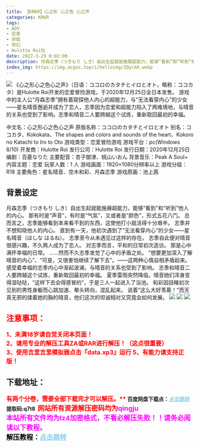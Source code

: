 ```yaml
---
title: 【KRKR】心之形 心之色 心之声
categories: KRKR
tags:
- ADV
- 恋爱
- 异能
- 奇幻
- Hulotte Roi社
date: 2022-3-29 0:02:00
description: 月森志季（つきもり しき）自出生起就能施展超能力，能够“看到”和“听到”他人的内心。那有时是“声音”，有时是“气氛”，又或者是“颜色”，形式五花八门。总而言之，志季能够看到本来看不到的东西，这使他打小就活得十分艰辛。志季并不想知晓他人的内心。
index_img: https://img.acgus.top/i/helloimg/ZQyckK.webp
---
```

![](https://img.acgus.top/i/helloimg/ZQyckK.webp)
《心之形心之色心之声》（日语：ココロのカタチとイロとオト，略称：ココカタ）是Hulotte Roi开发的恋爱冒险游戏，于2020年12月25日全日本发售。
游戏中的主人公“月森志季”拥有着窥探他人内心的超能力，与“无法看穿内心”的少女——星名晴音邂逅并成为了恋人，志季因为恋爱和超能力陷入了两难境地，与晴音的关系也受到了影响。志季和晴音二人要跨越这个试炼，重新取回最初的幸福。

中文名：心之形心之色心之声
原版名称：ココロのカタチとイロとオト
别名：ココカタ、Kokokata、The shapes and colors and sounds of the heart、Kokoro no Katachi to Iro to Oto
游戏类型：恋爱冒险游戏
游戏平台：pc(Windows 8/10)
开发商：Hulotte Roi
发行公司：Hulotte Roi
发行日期：2020年12月25日
编剧：百憂なりた
主要配音：杏子御津、桃山いおん
背景音乐：Peak A Soul+
内容主题：恋爱
玩家人数：1 人
游戏画面：1920×1080分辨率以上
游戏分级：R18
主要角色：星名晴音、空木和彩、月森志季
游戏原画：池上茜

## **背景设定**
月森志季（つきもり しき）自出生起就能施展超能力，能够“看到”和“听到”他人的内心。
那有时是“声音”，有时是“气氛”，又或者是“颜色”，形式五花八门。
总而言之，志季能够看到本来看不到的东西，这使他打小就活得十分艰辛。
志季并不想知晓他人的内心。
直到有一天，他初次遇到了“无法看穿内心”的少女——星名晴音（ほしな はるね）。
志季至今从未遇见过这样的存在。
志季自此便对晴音很感兴趣，不久两人成为了恋人。
对志季而言，平和的日常初次造访。
那是心中满怀幸福的日常。
……然而不久志季发觉了心中的矛盾之处。
“想要更加深入了解晴音的内心”、“可是，又很害怕继续了解下去”。——这两种心情自相矛盾起来。
感受着幸福的志季内心中渐起波澜，与晴音的关系也受到了影响。
志季和晴音二人要跨越这个试炼，重新取回最初的幸福。
夏季雷雨突然降临，晴音她们浑身变得湿哒哒，“这样下去会得感冒的”，于是三人一起进入了浴池。
和彩因目睹初次见到的男性身躯而心跳加速、晕头转向，混乱起来。
说着“这么大好羡慕！”而天真无邪的揉着她的胸的晴音，他们这次的坦诚相对又究竟会如何发展。
![](https://img.acgus.top/i/helloimg/ZQyOO1.webp)
![](https://img.acgus.top/i/helloimg/ZQyTjr.webp)
![](https://img.acgus.top/i/helloimg/ZQy9ET.webp)



## <font color=#FF0000 >注意事项：</font>
<font color=#FF0000 size=3><b>1、未满18岁请自觉关闭本页面！  
2、请用专业的解压工具ZA或RAR进行解压！（这点很重要）           
3、使用吉里吉里模拟器点击『data.xp3』运行
5、有能力请支持正版！</b></font>

## 下载地址：
<font color=#FF0000 size=3><b>有两个分卷，需要全部下载完才可以解压。**</font>
<b>百度网盘下载点：</b><a href="https://pan.baidu.com/s/1w0Rup5-8jdUGM157KVqGag?pwd=q7t8" style="color: #87CEEB;"><b>点击跳转</b></a> 提取码:q7t8
<a style="padding: 0" href="https://post.qingju.org/AD/"><img style="max-width:100%" src="https://img.acgus.top/i/2024/07/478f689b8021d8d499ab43d21acf137a.gif" alt=""></a>
<b><font color=#FF0000 size=4>网站所有资源解压密码均为</b></font><b><font color=#FF00FF size=4>qingju</font><font color=#FF0000 ></font></b><br><b><font color=#FF00FF size=4>本站所有文件均为lz4加密格式，不看必解压失败！！请务必阅读以下教程。</b></font><br><b><font color=#000 size=4>解压教程：</b><a href="https://post.qingju.org/tutorial/000/" style="color: #87CEEB;"><b>点击跳转</b></a>